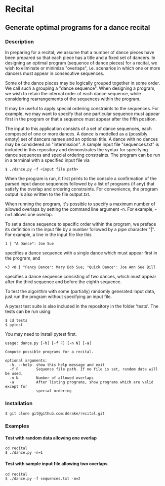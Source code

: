 # Recital

## Generate optimal programs for a dance recital

### Description
In preparing for a recital, we assume that a number of dance pieces have been prepared so that each piece has a title and a fixed set of dancers.  In designing an optimal program (sequence of dance pieces) for a recital, we wish to eliminate or minimize "overlaps", i.e. scenarios in which one or more dancers must appear in consecutive sequences.

Some of the dance pieces may be logically grouped together in some order.  We call such a grouping a "dance sequence".  When designing a program, we wish to retain the internal order of each dance sequence, while considering rearrangements of the sequences within the program. 

It may be useful to apply special ordering constraints to the sequences.  For example, we may want to specify that one particular sequence must appear first in the program or that a sequence must appear after the fifth position.

The input to this application consists of a set of dance sequences, each composed of one or more dances.  A dance is modelled as a (possibly empty) set of dancers names and an optional title.  A dance with no dances may be considered an "intermission".  A sample input file "sequences.txt" is included in this repository and demonstrates the syntax for specifying dance sequences and special ordering constraints.  The program can be run in a terminal with a specified input file via
```
$ ./dance.py -f <input file path>
```
When the program is run, it first prints to the console a confirmation of the parsed input dance sequences followed by a list of programs (if any) that satisfy the overlap and ordering constraints.  For convenience, the program output is also written to the file output.txt.

When running the program, it's possible to specify a maximum number of allowed overlaps by setting the command line argument -n.  For example, -n=1 allows one overlap.

To set a dance sequence to specific order within the program, we preface its definition in the input file by a number followed by a pipe character "|".  For example, a line in the input file like this
```
1 | "A Dance": Joe Sue
```
specifies a dance sequence with a single dance which must appear first in the program, and 
```
>3 <8 | "Fancy Dance": Mary Bob Sue; "Quick Dance": Joe Ann Sue Bill
```
specifies a dance sequence consisting of two dances, which must appear after the third sequence and before the eighth sequence.

To test the algorithm with some (partially) randomly generated input data, just run the program without specifying an input file.

A pytest test suite is also included in the repository in the folder 'tests'.  The tests can be run using
```
$ cd tests
$ pytest
```
You may need to install pytest first.

```
usage: dance.py [-h] [-f F] [-n N] [-a]

Compute possible programs for a recital.

optional arguments:
  -h, --help  show this help message and exit
  -f F        Sequence file path. If no file is set, random data will be used.
  -n N        Number of allowed overlaps
  -a          After listing programs, show programs which are valid except for
              special ordering
```
### Installation
```
$ git clone git@github.com:ddrake/recital.git 
```

### Examples 

#### Test with random data allowing one overlap
```
cd recital
$ ./dance.py -n=1
```

#### Test with sample input file allowing two overlaps
```
cd recital
$ ./dance.py -f sequences.txt -n=2
```
